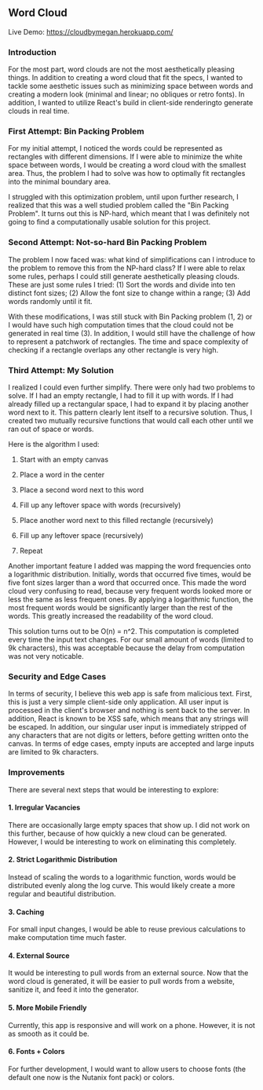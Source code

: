 

## Word Cloud

Live Demo: https://cloudbymegan.herokuapp.com/

### Introduction
For the most part, word clouds are not the most aesthetically pleasing things. In addition to creating a word cloud that fit the specs, I wanted to tackle some aesthetic issues such as minimizing space between words and creating a modern look (minimal and linear; no obliques or retro fonts). In addition, I wanted to utilize React's build in client-side renderingto generate clouds in real time. 

### First Attempt: Bin Packing Problem
For my initial attempt, I noticed the words could be represented as rectangles with different dimensions. If I were able to minimize the white space between words, I would be creating a word cloud with the smallest area. Thus, the problem I had to solve was how to optimally fit rectangles into the minimal boundary area.

I struggled with this optimization problem, until upon further research, I realized that this was a well studied problem called the "Bin Packing Problem". It turns out this is NP-hard, which meant that I was definitely not going to find a computationally usable solution for this project. 

### Second Attempt: Not-so-hard Bin Packing Problem
The problem I now faced was: what kind of simplifications can I introduce to the problem to remove this from the NP-hard class? If I were able to relax some rules, perhaps I could still generate aesthetically pleasing clouds. These are just some rules I tried: (1) Sort the words and divide into ten distinct font sizes; (2) Allow the font size to change within a range; (3) Add words randomly until it fit. 

With these modifications, I was still stuck with Bin Packing problem (1, 2) or I would have such high computation times that the cloud could not be generated in real time (3). In addition, I would still have the challenge of how to represent a patchwork of rectangles. The time and space complexity of checking if a rectangle overlaps any other rectangle is very high.

### Third Attempt: My Solution
I realized I could even further simplify. There were only had two problems to solve. If I had an empty rectangle, I had to fill it up with words. If I had already filled up a rectangular space, I had to expand it by placing another word next to it. This pattern clearly lent itself to a recursive solution. Thus, I created two mutually recursive functions that would call each other until we ran out of space or words.

Here is the algorithm I used:

1. Start with an empty canvas

2. Place a word in the center

3. Place a second word next to this word

4. Fill up any leftover space with words (recursively)

5. Place another word next to this filled rectangle (recursively)


6. Fill up any leftover space (recursively)

7. Repeat



Another important feature I added was mapping the word frequencies onto a logarithmic distribution. Initially, words that occurred five times, would be five font sizes larger than a word that occurred once. This made the word cloud very confusing to read, because very frequent words looked more or less the same as less frequent ones. By applying a logarithmic function, the most frequent words would be significantly larger than the rest of the words. This greatly increased the readability of the word cloud.

This solution turns out to be O(n) = n^2. This computation is completed every time the input text changes. For our small amount of words (limited to 9k characters), this was acceptable because the delay from computation was not very noticable. 

### Security and Edge Cases
In terms of security, I believe this web app is safe from malicious text. First, this is just a very simple client-side only application. All user input is processed in the client's browser and nothing is sent back to the server. In addition, React is known to be XSS safe, which means that any strings will be escaped. In addition, our singular user input is immediately stripped of any characters that are not digits or letters, before getting written onto the canvas.
In terms of edge cases, empty inputs are accepted and large inputs are limited to 9k characters.

### Improvements
There are several next steps that would be interesting to explore:
#### 1. Irregular Vacancies
There are occasionally large empty spaces that show up. I did not work on this further, because of how quickly a new cloud can be generated. However, I would be interesting to work on eliminating this completely.
#### 2. Strict Logarithmic Distribution
Instead of scaling the words to a logarithmic function, words would be distributed evenly along the log curve. This would likely create a more regular and beautiful distribution.
#### 3. Caching
For small input changes, I would be able to reuse previous calculations to make computation time much faster.
#### 4. External Source
It would be interesting to pull words from an external source. Now that the word cloud is generated, it will be easier to pull words from a website, sanitize it, and feed it into the generator.
#### 5. More Mobile Friendly
Currently, this app is responsive and will work on a phone. However, it is not as smooth as it could be.
#### 6. Fonts + Colors
For further development, I would want to allow users to choose fonts (the default one now is the Nutanix font pack) or colors.
